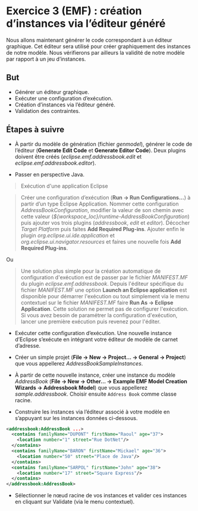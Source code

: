 # Exercice 3 (EMF) : création d’instances via l’éditeur généré

Nous allons maintenant générer le code correspondant à un éditeur graphique. Cet éditeur sera utilisé pour créer graphiquement des instances de notre modèle. Nous vérifierons par ailleurs la validité de notre modèle par rapport à un jeu d’instances.

## But

* Générer un éditeur graphique.
* Exécuter une configuration d’exécution.
* Création d’instances via l’éditeur généré.
* Validation des contraintes.

## Étapes à suivre

* À partir du modèle de génération (fichier *genmodel*), générer le code de l’éditeur (**Generate Edit Code** et **Generate Editor Code**). Deux plugins doivent être créés (*eclipse.emf.addressbook.edit* et *eclipse.emf.addressbook.editor*).

* Passer en perspective Java.

> Exécution d'une application Eclipse

> Créer une configuration d’exécution (**Run -> Run Configurations...**) à partir d’un type Eclipse Application. Nommer cette configuration *AddressBookConfiguration*, modifier la valeur de son chemin avec cette valeur (*${workspace_loc}/runtime-AddressBookConfiguration*) puis ajouter vos trois plugins (*addressbook*, *edit* et *editor*). Décocher *Target Platform* puis faites **Add Required Plug-ins**. Ajouter enfin le plugin *org.eclipse.ui.ide.application* et *org.eclipse.ui.navigator.resources* et faires une nouvelle fois **Add Required Plug-ins**.

Ou

> Une solution plus simple pour la création automatique de configuration d'exécution est de passer par le fichier *MANIFEST.MF* du plugin *eclipse.emf.addressbook*. Depuis l'éditeur spécifique du fichier *MANIFEST.MF* une option **Launch an Eclipse application** est disponible pour démarrer l'exécution ou tout simplement via le menu contextuel sur le fichier *MANIFEST.MF* faire **Run As -> Eclipse Application**. Cette solution ne permet pas de configurer l'exécution. Si vous avez besoin de paramétrer la configuration d'exécution, lancer une première exécution puis revenez pour l'éditer.

* Exécuter cette configuration d’exécution. Une nouvelle instance d’Eclipse s’exécute en intégrant votre éditeur de modèle de carnet d’adresse.

* Créer un simple projet (**File -> New -> Project... -> General -> Project**) que vous appellerez *AddressBookSampleInstances*.

* À partir de cette nouvelle instance, créer une instance du modèle *AddressBook* (**File -> New -> Other... -> Example EMF Model Creation Wizards -> Addressbook Model**) que vous appellerez *sample.addressbook*. Choisir ensuite `Address Book` comme classe racine.

* Construire les instances via l’éditeur associé à votre modèle en s’appuyant sur les instances données ci-dessous.

```xml
<addressbook:AddressBook ...>
  <contains familyName="DUPONT" firstName="Raoul" age="37">
    <location number="1" street="Rue DotNet"/>
  </contains>
  <contains familyName="BARON" firstName="Mickael" age="36">
    <location number="50" street="Place de Java"/>
  </contains>
  <contains familyName="SARPOL" firstName="John" age="38">
    <location number="17" street="Square Express"/>
  </contains>
</addressbook:AddressBook>
```

* Sélectionner le nœud racine de vos instances et valider ces instances en cliquant sur Validate (via le menu contextuel).